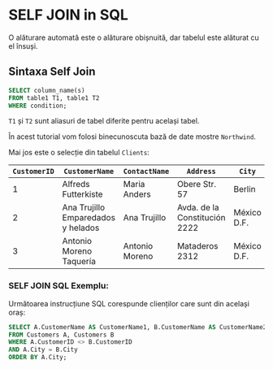 # SELF JOIN in SQL

O alăturare automată este o alăturare obișnuită, dar tabelul este alăturat cu el însuși.

## Sintaxa Self Join
```sql
SELECT column_name(s)
FROM table1 T1, table1 T2
WHERE condition;
```

`T1` și `T2` sunt aliasuri de tabel diferite pentru același tabel.

În acest tutorial vom folosi binecunoscuta bază de date mostre `Northwind`.

Mai jos este o selecție din tabelul `Clients`:

| `CustomerID` | `CustomerName`                      | `ContactName`    | `Address`                          | `City`           | `PostalCode` | `Country` |
|------------|----------------------------------|-----------------|----------------------------------|----------------|------------|---------|
| 1          | Alfreds Futterkiste              | Maria Anders    | Obere Str. 57                    | Berlin         | 12209      | Germany |
| 2          | Ana Trujillo Emparedados y helados| Ana Trujillo    | Avda. de la Constitución 2222    | México D.F.    | 05021      | Mexico  |
| 3          | Antonio Moreno Taquería          | Antonio Moreno  | Mataderos 2312                   | México D.F.    | 05023      | Mexico  |


### SELF JOIN SQL Exemplu:

Următoarea instrucțiune SQL corespunde clienților care sunt din același oraș:

```sql
SELECT A.CustomerName AS CustomerName1, B.CustomerName AS CustomerName2, A.City
FROM Customers A, Customers B
WHERE A.CustomerID <> B.CustomerID
AND A.City = B.City
ORDER BY A.City;
```

